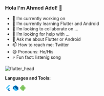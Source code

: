 ### Hola I'm Ahmed Adel! 👋

- 🔭 I’m currently working on 
- 🌱 I’m currently learning Flutter and Android
- 👯 I’m looking to collaborate on ...
- 🤔 I’m looking for help with ...
- 💬 Ask me about Flutter or Android
- 📫 How to reach me: Twitter
- 😄 Pronouns: He/His
- ⚡ Fun fact: listenig song

![flutter_head](https://user-images.githubusercontent.com/42499242/104351938-b8026580-550e-11eb-9b2e-4421a1929ec1.png)


**Languages and Tools:**  

<code><img height="20" src="https://raw.githubusercontent.com/github/explore/80688e429a7d4ef2fca1e82350fe8e3517d3494d/topics/flutter/flutter.png"></code>
<code><img height="20" src="https://raw.githubusercontent.com/github/explore/80688e429a7d4ef2fca1e82350fe8e3517d3494d/topics/dart/dart.png"></code>
<code><img height="20" src="https://raw.githubusercontent.com/github/explore/80688e429a7d4ef2fca1e82350fe8e3517d3494d/topics/android/android.png"></code>
